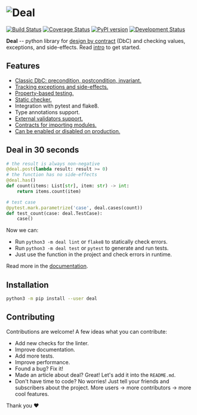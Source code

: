 # ![Deal](https://raw.githubusercontent.com/life4/deal/master/logo.png)

[![Build Status](https://travis-ci.org/life4/deal.svg?branch=master)](https://travis-ci.org/life4/deal)
[![Coverage Status](https://coveralls.io/repos/github/life4/deal/badge.svg)](https://coveralls.io/github/life4/deal)
[![PyPI version](https://img.shields.io/pypi/v/deal.svg)](https://pypi.python.org/pypi/deal)
[![Development Status](https://img.shields.io/pypi/status/deal.svg)](https://pypi.python.org/pypi/deal)

**Deal** -- python library for [design by contract](https://en.wikipedia.org/wiki/Design_by_contract) (DbC) and checking values, exceptions, and side-effects. Read [intro](https://deal.readthedocs.io/basic/intro.html) to get started.

## Features

* [Classic DbC: precondition, postcondition, invariant.][values]
* [Tracking exceptions and side-effects.][exceptions]
* [Property-based testing.][tests]
* [Static checker.][linter]
* Integration with pytest and flake8.
* Type annotations support.
* [External validators support.][validators]
* [Contracts for importing modules.][module_load]
* [Can be enabled or disabled on production.][runtime]

[values]: https://deal.readthedocs.io/basic/values.html
[exceptions]: https://deal.readthedocs.io/basic/exceptions.html
[tests]: https://deal.readthedocs.io/basic/tests.html
[linter]: https://deal.readthedocs.io/basic/linter.html
[validators]: https://deal.readthedocs.io/details/validators.html
[module_load]: https://deal.readthedocs.io/details/module_load.html
[runtime]: https://deal.readthedocs.io/basic/runtime.html

## Deal in 30 seconds

```python
# the result is always non-negative
@deal.post(lambda result: result >= 0)
# the function has no side-effects
@deal.has()
def count(items: List[str], item: str) -> int:
    return items.count(item)

# test case
@pytest.mark.parametrize('case', deal.cases(count))
def test_count(case: deal.TestCase):
    case()
```

Now we can:

* Run `python3 -m deal lint` or `flake8` to statically check errors.
* Run `python3 -m deal test` or `pytest` to generate and run tests.
* Just use the function in the project and check errors in runtime.

Read more in the [documentation](https://deal.readthedocs.io/).

## Installation

```bash
python3 -m pip install --user deal
```

## Contributing

Contributions are welcome! A few ideas what you can contribute:

* Add new checks for the linter.
* Improve documentation.
* Add more tests.
* Improve performance.
* Found a bug? Fix it!
* Made an article about deal? Great! Let's add it into the `README.md`.
* Don't have time to code? No worries! Just tell your friends and subscribers about the project. More users -> more contributors -> more cool features.

Thank you :heart:
